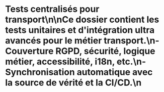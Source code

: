 # Tests centralisés pour transport\n\nCe dossier contient les tests unitaires et d'intégration ultra avancés pour le métier transport.\n- Couverture RGPD, sécurité, logique métier, accessibilité, i18n, etc.\n- Synchronisation automatique avec la source de vérité et la CI/CD.\n
